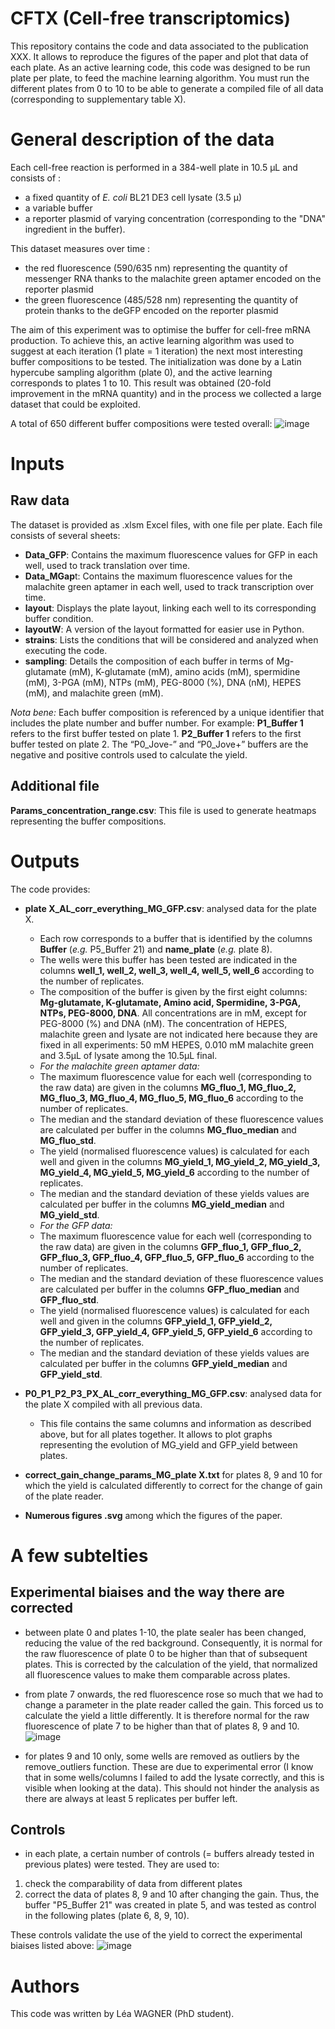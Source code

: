 # CFTX (Cell-free transcriptomics)
This repository contains the code and data associated to the publication XXX.
It allows to reproduce the figures of the paper and plot that data of each plate. 
As an active learning code, this code was designed to be run plate per plate, to feed the machine learning algorithm. You must run the different plates from 0 to 10 to be able to generate a compiled file of all data (corresponding to supplementary table X).

# General description of the data
Each cell-free reaction is performed in a 384-well plate in 10.5 µL and consists of :
- a fixed quantity of *E. coli* BL21 DE3 cell lysate (3.5 µ)
- a variable buffer
- a reporter plasmid of varying concentration (corresponding to the "DNA" ingredient in the buffer).

This dataset measures over time :
- the red fluorescence (590/635 nm) representing the quantity of messenger RNA thanks to the malachite green aptamer encoded on the reporter plasmid
- the green fluorescence (485/528 nm) representing the quantity of protein thanks to the deGFP encoded on the reporter plasmid

The aim of this experiment was to optimise the buffer for cell-free mRNA production. To achieve this, an active learning algorithm was used to suggest at each iteration (1 plate = 1 iteration) the next most interesting buffer compositions to be tested. The initialization was done by a Latin hypercube sampling algorithm (plate 0), and the active learning corresponds to plates 1 to 10. This result was obtained (20-fold improvement in the mRNA quantity) and in the process we collected a large dataset that could be exploited.

A total of 650 different buffer compositions were tested overall:
![image](https://github.com/user-attachments/assets/d80b2178-7cbc-4462-8b69-a56bf60c7db6)

# Inputs
## Raw data
The dataset is provided as .xlsm Excel files, with one file per plate. Each file consists of several sheets:
- **Data_GFP**: Contains the maximum fluorescence values for GFP in each well, used to track translation over time.
- **Data_MGap**t: Contains the maximum fluorescence values for the malachite green aptamer in each well, used to track transcription over time.
- **layout**: Displays the plate layout, linking each well to its corresponding buffer condition.
- **layoutW**: A version of the layout formatted for easier use in Python.
- **strains**: Lists the conditions that will be considered and analyzed when executing the code.
- **sampling**: Details the composition of each buffer in terms of Mg-glutamate (mM), K-glutamate (mM), amino acids (mM), spermidine (mM), 3-PGA (mM), NTPs (mM), PEG-8000 (%), DNA (nM), HEPES (mM), and malachite green (mM).

*Nota bene:* Each buffer composition is referenced by a unique identifier that includes the plate number and buffer number. 
For example:
**P1_Buffer 1** refers to the first buffer tested on plate 1.
**P2_Buffer 1** refers to the first buffer tested on plate 2.
The “P0_Jove-” and “P0_Jove+” buffers are the negative and positive controls used to calculate the yield.

## Additional file
**Params_concentration_range.csv**: This file is used to generate heatmaps representing the buffer compositions.

# Outputs
The code provides:
- **plate X_AL_corr_everything_MG_GFP.csv**: analysed data for the plate X.
  - Each row corresponds to a buffer that is identified by the columns **Buffer** (*e.g.* P5_Buffer 21) and **name_plate** (*e.g.* plate 8).
  - The wells were this buffer has been tested are indicated in the columns **well_1,	well_2,	well_3,	well_4,	well_5,	well_6** according to the number of replicates.
  - The composition of the buffer is given by the first eight columns: **Mg-glutamate,	K-glutamate,	Amino acid,	Spermidine,	3-PGA,	NTPs,	PEG-8000,	DNA**. All concentrations are in mM, except for PEG-8000 (%) and DNA (nM). The concentration of HEPES, malachite green and lysate are not indicated here because they are fixed in all experiments: 50 mM HEPES, 0.010 mM malachite green and 3.5µL of lysate among the 10.5µL final.
  - _For the malachite green aptamer data:_
  - The maximum fluorescence value for each well (corresponding to the raw data) are given in the columns **MG_fluo_1,	MG_fluo_2,	MG_fluo_3,	MG_fluo_4,	MG_fluo_5,	MG_fluo_6** according to the number of replicates.
  - The median and the standard deviation of these fluorescence values are calculated per buffer in the columns **MG_fluo_median** and	**MG_fluo_std**.
  - The yield (normalised fluorescence values) is calculated for each well and given in the columns **MG_yield_1,	MG_yield_2,	MG_yield_3,	MG_yield_4,	MG_yield_5,	MG_yield_6** according to the number of replicates.
  - The median and the standard deviation of these yields values are calculated per buffer in the columns **MG_yield_median** and	**MG_yield_std**.
  - _For the GFP data:_
  - The maximum fluorescence value for each well (corresponding to the raw data) are given in the columns **GFP_fluo_1,	GFP_fluo_2,	GFP_fluo_3,	GFP_fluo_4,	GFP_fluo_5,	GFP_fluo_6** according to the number of replicates.
  - The median and the standard deviation of these fluorescence values are calculated per buffer in the columns **GFP_fluo_median** and	**GFP_fluo_std**.
  - The yield (normalised fluorescence values) is calculated for each well and given in the columns **GFP_yield_1,	GFP_yield_2,	GFP_yield_3,	GFP_yield_4,	GFP_yield_5,	GFP_yield_6** according to the number of replicates.
  - The median and the standard deviation of these yields values are calculated per buffer in the columns **GFP_yield_median** and	**GFP_yield_std**.

- **P0_P1_P2_P3_PX_AL_corr_everything_MG_GFP.csv**: analysed data for the plate X compiled with all previous data.
  - This file contains the same columns and information as described above, but for all plates together. It allows to plot graphs representing the evolution of MG_yield and GFP_yield between plates.
 
- **correct_gain_change_params_MG_plate X.txt** for plates 8, 9 and 10 for which the yield is calculated differently to correct for the change of gain of the plate reader.

- **Numerous figures .svg** among which the figures of the paper.

# A few subtelties
## Experimental biaises and the way there are corrected
- between plate 0 and plates 1-10, the plate sealer has been changed, reducing the value of the red background. Consequently, it is normal for the raw fluorescence of plate 0 to be higher than that of subsequent plates. This is corrected by the calculation of the yield, that normalized all fluorescence values to make them comparable across plates.
- from plate 7 onwards, the red fluorescence rose so much that we had to change a parameter in the plate reader called the gain. This forced us to calculate the yield a little differently. It is therefore normal for the raw fluorescence of plate 7 to be higher than that of plates 8, 9 and 10.
![image](https://github.com/user-attachments/assets/c336d41c-cb84-4617-9e0d-ef04a4175a1f)

- for plates 9 and 10 only, some wells are removed as outliers by the remove_outliers function. These are due to experimental error (I know that in some wells/columns I failed to add the lysate correctly, and this is visible when looking at the data). This should not hinder the analysis as there are always at least 5 replicates per buffer left.

## Controls
- in each plate, a certain number of controls (= buffers already tested in previous plates) were tested. They are used to:
1) check the comparability of data from different plates
2) correct the data of plates 8, 9 and 10 after changing the gain.
Thus, the buffer "P5_Buffer 21" was created in plate 5, and was tested as control in the following plates (plate 6, 8, 9, 10).

These controls validate the use of the yield to correct the experimental biaises listed above:
![image](https://github.com/user-attachments/assets/911c0b2f-444f-4430-981a-45f345c5e367)

# Authors
This code was written by Léa WAGNER (PhD student). 
